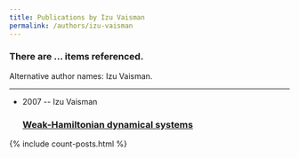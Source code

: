 ```yaml
---
title: Publications by Izu Vaisman
permalink: /authors/izu-vaisman
---
```


<h3 id="number-posts">There are ... items referenced.</h3>
<p id='info-authors'>Alternative author names: Izu Vaisman.</p>
<hr />
<ul class="post-list">
<li><span class='post-meta'>2007 -- Izu Vaisman</span><h3><a class='post-link' href="{{ site.baseurl }}/weak-hamiltonian-dynamical-systems">Weak-Hamiltonian dynamical systems</a></h3></li>

</ul>
{% include count-posts.html %}

